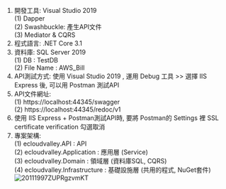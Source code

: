 1. 開發工具: Visual Studio 2019  
   (1) Dapper  
   (2) Swashbuckle: 產生API文件  
   (3) Mediator & CQRS  
2. 程式語言: .NET Core 3.1  
3. 資料庫: SQL Server 2019  
   (1) DB : TestDB  
   (2) File Name : AWS_Bill  
4. API測試方式: 使用 Visual Studio 2019 , 運用 Debug 工具 >> 選擇 IIS Express 後, 可以用 Postman 測試API  
5. API文件網址:  
   (1) https://localhost:44345/swagger  
   (2) https://localhost:44345/redoc/v1  
6. 使用 IIS Express + Postman測試API時, 要將 Postman的 Settings 裡 SSL certificate verification 勾選取消  
7. 專案架構:  
   (1) ecloudvalley.API : API  
   (2) ecloudvalley.Application : 應用層 (Service)  
   (3) ecloudvalley.Domain : 領域層 (資料庫SQL, CQRS)   
   (4) ecloudvalley.Infrastructure : 基礎設施層 (共用的程式, NuGet套件)   
   ![20111997ZUPRgzvmKT](https://user-images.githubusercontent.com/92206048/136656353-62b97834-3900-4c04-bc6e-ff16057440db.png)
